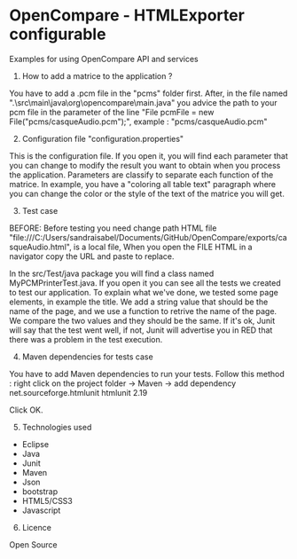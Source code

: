 # OpenCompare - HTMLExporter configurable
Examples for using OpenCompare API and services

1) How to add a matrice to the application ?

You have to add a .pcm file in the "pcms" folder first. After, in the file named ".\src\main\java\org\opencompare\main.java" you advice the path to your pcm file in the parameter of the line "File pcmFile = new File("pcms/casqueAudio.pcm");", 
example : "pcms/casqueAudio.pcm"
  
2) Configuration file "configuration.properties"

This is the configuration file. If you open it, you will find each parameter that you can change to modify the result you want to obtain when you process the application. Parameters are classify to separate each function of the matrice. In example, you have a "coloring all table text" paragraph where you can change the color or the style of the text of the matrice you will get.

3) Test case

BEFORE: Before testing you need change path HTML file "file:///C:/Users/sandraisabel/Documents/GitHub/OpenCompare/exports/casqueAudio.html", is a local file,
When you open the FILE HTML in a navigator copy the URL and paste to replace.

In the src/Test/java package you will find a class named MyPCMPrinterTest.java. If you open it you can see all the tests we created to test our application. To explain what we've done, we tested some page elements, in example the title. We add a string value that should be the name of the page, and we use a function to retrive the name of the page. We compare the two values and they should be the same. If it's ok, Junit will say that the test went well, if not, Junit will advertise you in RED that there was a problem in the test execution.

4) Maven dependencies for tests case

  You have to add Maven dependencies to run your tests.
  Follow this method : right click on the project folder -> Maven -> add dependency
  <dependency>
    <groupId>net.sourceforge.htmlunit</groupId>
    <artifactId>htmlunit</artifactId>
    <version>2.19</version>
</dependency>

Click OK.

5) Technologies used

- Eclipse
- Java
- Junit
- Maven
- Json
- bootstrap
- HTML5/CSS3
- Javascript


6) Licence

Open Source
